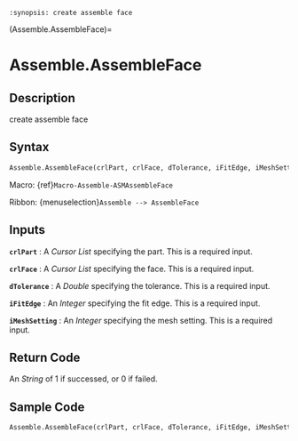 ```{module} Assemble.AssembleFace()
:synopsis: create assemble face
```

(Assemble.AssembleFace)=

# Assemble.AssembleFace

## Description

create assemble face

## Syntax

```python
Assemble.AssembleFace(crlPart, crlFace, dTolerance, iFitEdge, iMeshSetting)
```

Macro: {ref}`Macro-Assemble-ASMAssembleFace`

Ribbon: {menuselection}`Assemble --> AssembleFace`

## Inputs

**`crlPart`**
: A _Cursor List_ specifying the part. This is a required input.

**`crlFace`**
: A _Cursor List_ specifying the face. This is a required input.

**`dTolerance`**
: A _Double_ specifying the tolerance. This is a required input.

**`iFitEdge`**
: An _Integer_ specifying the fit edge. This is a required input.

**`iMeshSetting`**
: An _Integer_ specifying the mesh setting. This is a required input.

## Return Code

An _String_ of 1 if successed, or 0 if failed.

## Sample Code

```python
Assemble.AssembleFace(crlPart, crlFace, dTolerance, iFitEdge, iMeshSetting)
```
